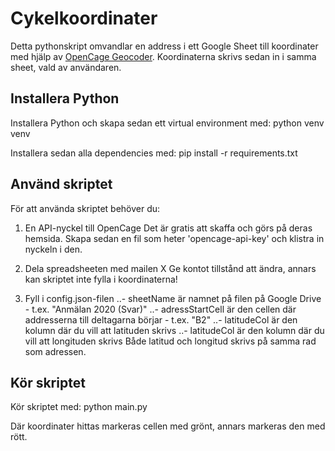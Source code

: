 # Cykelkoordinater
Detta pythonskript omvandlar en address i ett Google Sheet till koordinater med hjälp av [OpenCage Geocoder](https://opencagedata.com/). Koordinaterna skrivs sedan in i samma sheet, vald av användaren.

## Installera Python
Installera Python och skapa sedan ett virtual environment med:
    python venv venv

Installera sedan alla dependencies med:
    pip install -r requirements.txt

## Använd skriptet
För att använda skriptet behöver du:
1. En API-nyckel till OpenCage
Det är gratis att skaffa och görs på deras hemsida. Skapa sedan en fil som heter 'opencage-api-key' och klistra in nyckeln i den.

2. Dela spreadsheeten med mailen X
Ge kontot tillstånd att ändra, annars kan skriptet inte fylla i koordinaterna!

3. Fyll i config.json-filen
..- sheetName är namnet på filen på Google Drive - t.ex. "Anmälan 2020 (Svar)"
..- adressStartCell är den cellen där addresserna till deltagarna börjar - t.ex. "B2"
..- latitudeCol är den kolumn där du vill att latituden skrivs
..- latitudeCol är den kolumn där du vill att longituden skrivs
Både latitud och longitud skrivs på samma rad som adressen.

## Kör skriptet
Kör skriptet med:
    python main.py

Där koordinater hittas markeras cellen med grönt, annars markeras den med rött.



